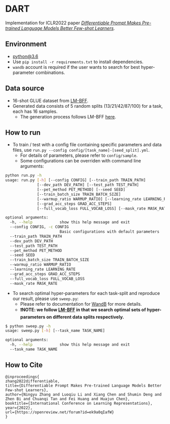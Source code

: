 # DART
Implementation for ICLR2022 paper *[Differentiable Prompt Makes Pre-trained Language Models Better Few-shot Learners](https://arxiv.org/pdf/2108.13161.pdf)*. 

## Environment
- python@3.6
- Use `pip install -r requirements.txt` to install dependencies.
- `wandb` account is required if the user wants to search for best hyper-parameter combinations.

## Data source
- 16-shot GLUE dataset from [LM-BFF](https://github.com/princeton-nlp/LM-BFF).
- Generated data consists of 5 random splits (13/21/42/87/100) for a task, each has 16 samples.
  - The generation process follows LM-BFF [here](https://github.com/princeton-nlp/LM-BFF/blob/main/tools/generate_k_shot_data.py).

## How to run
- To train / test with a config file containing specific parameters and data files, use `run.py --config config/[task_name]-[seed_split].yml`.
  - For details of parameters, please refer to `config/sample`.
  - Some configurations can be overriden with command line arguments:
```bash
python run.py -h
usage: run.py [-h] [--config CONFIG] [--train_path TRAIN_PATH]
              [--dev_path DEV_PATH] [--test_path TEST_PATH]
              [--pet_method PET_METHOD] [--seed SEED]
              [--train_batch_size TRAIN_BATCH_SIZE]
              [--warmup_ratio WARMUP_RATIO] [--learning_rate LEARNING_RATE]
              [--grad_acc_steps GRAD_ACC_STEPS]
              [--full_vocab_loss FULL_VOCAB_LOSS] [--mask_rate MASK_RATE]

optional arguments:
  -h, --help            show this help message and exit
  --config CONFIG, -c CONFIG
                        Basic configurations with default parameters
  --train_path TRAIN_PATH
  --dev_path DEV_PATH
  --test_path TEST_PATH
  --pet_method PET_METHOD
  --seed SEED
  --train_batch_size TRAIN_BATCH_SIZE
  --warmup_ratio WARMUP_RATIO
  --learning_rate LEARNING_RATE
  --grad_acc_steps GRAD_ACC_STEPS
  --full_vocab_loss FULL_VOCAB_LOSS
  --mask_rate MASK_RATE
```
- To search optimal hyper-parameters for each task-split and reproduce our result, please use `sweep.py`:
  - Please refer to documentation for [WandB](https://docs.wandb.ai/) for more details.
  - **❗NOTE: we follow [LM-BFF](https://github.com/princeton-nlp/LM-BFF) in that we search optimal sets of hyper-parameters on different data splits respectively.**
```bash
$ python sweep.py -h
usage: sweep.py [-h] [--task_name TASK_NAME]

optional arguments:
  -h, --help            show this help message and exit
  --task_name TASK_NAME
```
## How to Cite
```
@inproceedings{
zhang2022differentiable,
title={Differentiable Prompt Makes Pre-trained Language Models Better Few-shot Learners},
author={Ningyu Zhang and Luoqiu Li and Xiang Chen and Shumin Deng and Zhen Bi and Chuanqi Tan and Fei Huang and Huajun Chen},
booktitle={International Conference on Learning Representations},
year={2022},
url={https://openreview.net/forum?id=ek9a0qIafW}
}
```
